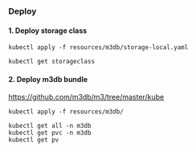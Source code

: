 

### Deploy
#### 1. Deploy storage class
```
kubectl apply -f resources/m3db/storage-local.yaml

kubectl get storageclass
```

#### 2. Deploy m3db bundle
https://github.com/m3db/m3/tree/master/kube
```
kubectl apply -f resources/m3db/

kubectl get all -n m3db
kubectl get pvc -n m3db
kubectl get pv

```


